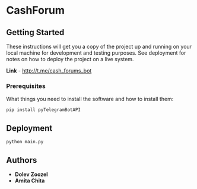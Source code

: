 # CashForum

## Getting Started

These instructions will get you a copy of the project up and running on your local machine for development and testing purposes. See deployment for notes on how to deploy the project on a live system.

**Link** - http://t.me/cash_forums_bot

### Prerequisites

What things you need to install the software and how to install them:

`pip install pyTelegramBotAPI`

## Deployment

`python main.py`

## Authors

- **Dolev Zoozel**
- **Amita Chita**
